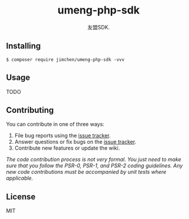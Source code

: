 <h1 align="center"> umeng-php-sdk </h1>

<p align="center"> 友盟SDK.</p>


## Installing

```shell
$ composer require jimchen/umeng-php-sdk -vvv
```

## Usage

TODO

## Contributing

You can contribute in one of three ways:

1. File bug reports using the [issue tracker](https://github.com/jimchen/umeng-php-sdk/issues).
2. Answer questions or fix bugs on the [issue tracker](https://github.com/jimchen/umeng-php-sdk/issues).
3. Contribute new features or update the wiki.

_The code contribution process is not very formal. You just need to make sure that you follow the PSR-0, PSR-1, and PSR-2 coding guidelines. Any new code contributions must be accompanied by unit tests where applicable._

## License

MIT